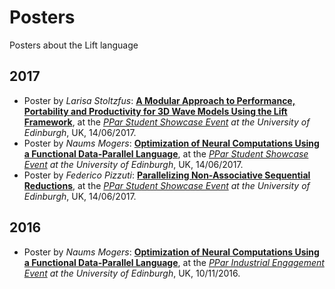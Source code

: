 # Posters
Posters about the Lift language

## 2017

- Poster by _Larisa Stoltzfus_: [**A Modular Approach to Performance, Portability and Productivity for 3D Wave Models Using the Lift Framework**](http://www.lift-project.org/posters/2017/StoltzfusPPar2017Poster.pdf), at the *[PPar Student Showcase Event](http://pervasiveparallelism.inf.ed.ac.uk/events/) at the University of Edinburgh*, UK, 14/06/2017.
- Poster by _Naums Mogers_: [**Optimization of Neural Computations Using a Functional Data-Parallel Language**](http://www.lift-project.org/posters/2017/MogersPPar2017Poster.png), at the *[PPar Student Showcase Event](http://pervasiveparallelism.inf.ed.ac.uk/events/) at the University of Edinburgh*, UK, 14/06/2017.
- Poster by _Federico Pizzuti_: [**Parallelizing Non-Associative Sequential Reductions**](http://www.lift-project.org/posters/2017/PizzutiPPar2017Poster.pdf), at the *[PPar Student Showcase Event](http://pervasiveparallelism.inf.ed.ac.uk/events/) at the University of Edinburgh*, UK, 14/06/2017.



## 2016
- Poster by _Naums Mogers_: [**Optimization of Neural Computations Using a Functional Data-Parallel Language**](http://www.lift-project.org/posters/2016/MogersPParIEE2016Poster.pdf), at the *[PPar Industrial Engagement Event](http://pervasiveparallelism.inf.ed.ac.uk/events/) at the University of Edinburgh*, UK, 10/11/2016.
